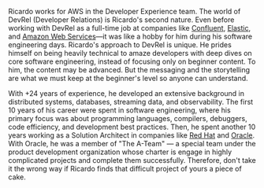 Ricardo works for AWS in the Developer Experience team. The world of DevRel (Developer Relations) is Ricardo's second nature. Even before working with DevRel as a full-time job at companies like [Confluent](https://www.confluent.io), [Elastic](https://www.elastic.co), and [Amazon Web Services](https://aws.amazon.com)—it was like a hobby for him during his software engineering days. Ricardo's approach to DevRel is unique. He prides himself on being heavily technical to amaze developers with deep dives on core software engineering, instead of focusing only on beginner content. To him, the content may be advanced. But the messaging and the storytelling are what we must keep at the beginner's level so anyone can understand.

With +24 years of experience, he developed an extensive background in distributed systems, databases, streaming data, and observability. The first 10 years of his career were spent in software engineering, where his primary focus was about programming languages, compilers, debuggers, code efficiency, and development best practices. Then, he spent another 10 years working as a Solution Architect in companies like [Red Hat](https://www.redhat.com) and [Oracle](https://www.oracle.com). With Oracle, he was a member of "The A-Team" — a special team under the product development organization whose charter is engage in highly complicated projects and complete them successfully. Therefore, don't take it the wrong way if Ricardo finds that difficult project of yours a piece of cake.
